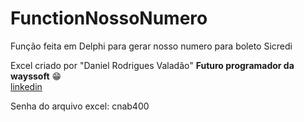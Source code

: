 # FunctionNossoNumero
Função feita em Delphi para gerar nosso numero para boleto Sicredi

Excel criado por "Daniel Rodrigues Valadão" <b>Futuro programador da wayssoft</b> &#x1F601; </br>
<a Href="https://www.linkedin.com/in/daniel-rodrigues-valad%C3%A3o-2109a21b5/">linkedin</a>
<p>Senha do arquivo excel: cnab400</p>
